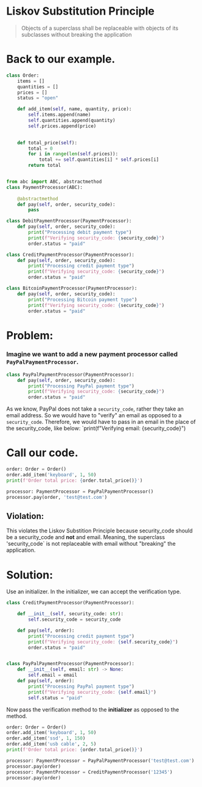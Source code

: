 # Liskov Substitution Principle
> Objects of a superclass shall be replaceable with objects of its subclasses without breaking the application

# Back to our example.
```python
class Order:
    items = []
    quantities = []
    prices = []
    status = "open"

    def add_item(self, name, quantity, price):
        self.items.append(name)
        self.quantities.append(quantity)
        self.prices.append(price)

    
    def total_price(self):
        total = 0
        for i in range(len(self.prices)):
            total += self.quantities[i] * self.prices[i]
        return total


from abc import ABC, abstractmethod
class PaymentProcessor(ABC):
    
    @abstractmethod
    def pay(self, order, security_code):
        pass

class DebitPaymentProcessor(PaymentProcessor):
    def pay(self, order, security_code):
        print("Processing debit payment type")
        print(f"Verifying security_code: {security_code}")
        order.status = "paid"

class CreditPaymentProcessor(PaymentProcessor):
    def pay(self, order, security_code):
        print("Processing credit payment type")
        print(f"Verifying security_code: {security_code}")
        order.status = "paid"

class BitcoinPaymentProcessor(PaymentProcessor):
    def pay(self, order, security_code):
        print("Processing Bitcoin payment type")
        print(f"Verifying security_code: {security_code}")
        order.status = "paid"
```
# Problem:
### Imagine we want to add a new payment processor called `PayPalPaymentProcessor`.

```python
class PayPalPaymentProcessor(PaymentProcessor):
    def pay(self, order, security_code):
        print("Processing PayPal payment type")
        print(f"Verifying security_code: {security_code}")
        order.status = "paid"
```

As we know, PayPal does not take a `security_code`, rather they take an email address.
So we would have to "verify" an email as opposed to a `security_code`.
Therefore, we would have to pass in an email in the place of the security_code, like below:
`print(f"Verifying email: {security_code}")

# Call our code.
```python
order: Order = Order()
order.add_item('keyboard', 1, 50)
print(f'Order total price: {order.total_price()}')

processor: PaymentProcessor = PayPalPaymentProcessor()
processor.pay(order, 'test@test.com')
```
## Violation:
This violates the Liskov Substition Principle because security_code should be a security_code and **not** and email.
Meaning, the superclass 'security_code` is not replaceable with email without "breaking" the application.

# Solution:
Use an initializer. In the initializer, we can accept the verification type.

```python
class CreditPaymentProcessor(PaymentProcessor):

    def __init__(self, security_code: str):
        self.security_code = security_code

    def pay(self, order):
        print("Processing credit payment type")
        print(f"Verifying security_code: {self.security_code}")
        order.status = "paid"


class PayPalPaymentProcessor(PaymentProcessor):
    def __init__(self, email: str) -> None:
        self.email = email
    def pay(self, order):
        print("Processing PayPal payment type")
        print(f"Verifying security_code: {self.email}")
        self.status = "paid"
```

Now pass the verification method to the **initializer** as opposed to the method.

```python
order: Order = Order()
order.add_item('keyboard', 1, 50)
order.add_item('ssd', 1, 150)
order.add_item('usb cable', 2, 5)
print(f'Order total price: {order.total_price()}')

processor: PaymentProcessor = PayPalPaymentProcessor('test@test.com')
processor.pay(order)
processor: PaymentProcessor = CreditPaymentProcessor('12345')
processor.pay(order)
```